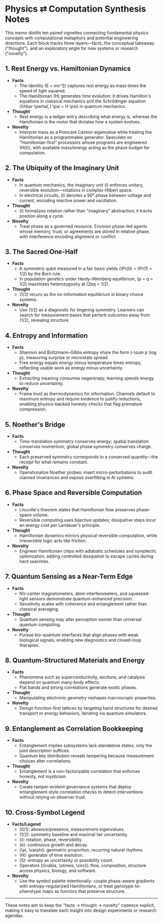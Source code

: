 # Physics ⇄ Computation Synthesis Notes

This memo distills ten paired vignettes connecting fundamental physics concepts with computational metaphors and potential engineering directions. Each block tracks three layers—facts, the conceptual takeaway ("thought"), and an exploratory angle for new systems or research ("novelty").

## 1. Rest Energy vs. Hamiltonian Dynamics
- **Facts**
  - The identity \(E = mc^2\) captures rest energy as mass times the speed of light squared.
  - The Hamiltonian \(H\) generates time evolution: it drives Hamilton's equations in classical mechanics and the Schrödinger equation \(i\hbar \partial_t \psi = H \psi\) in quantum mechanics.
- **Thought**
  - Rest energy is a ledger entry describing what energy is, whereas the Hamiltonian is the motor that dictates how a system evolves.
- **Novelty**
  - Interpret mass as a Poincaré Casimir eigenvalue while treating the Hamiltonian as a programmable generator. Speculate on "Hamiltonian-first" processors whose programs are engineered \(H(t)\), with available mass/energy acting as the phase budget for computation.

## 2. The Ubiquity of the Imaginary Unit
- **Facts**
  - In quantum mechanics, the imaginary unit \(i\) enforces unitary, reversible evolution—rotations in complex Hilbert space.
  - In electrical circuits, \(i\) denotes a 90° phase between voltage and current, encoding reactive power and oscillation.
- **Thought**
  - \(i\) formalizes rotation rather than "imaginary" abstraction; it tracks position along a cycle.
- **Novelty**
  - Treat phase as a governed resource. Envision phase-led agents whose memory, trust, or agreements are stored in relative phase, with interference encoding alignment or conflict.

## 3. The Sacred One-Half
- **Facts**
  - A symmetric qubit measured in a fair basis yields \(\Pr(0) = \Pr(1) = 1/2\) by the Born rule.
  - In population genetics under Hardy–Weinberg equilibrium, \(p = q = 1/2\) maximizes heterozygosity at \(2pq = 1/2\).
- **Thought**
  - \(1/2\) recurs as the no-information equilibrium in binary choice systems.
- **Novelty**
  - Use \(1/2\) as a diagnostic for lingering symmetry. Learners can search for measurement bases that perturb outcomes away from \(1/2\), revealing structure.

## 4. Entropy and Information
- **Facts**
  - Shannon and Boltzmann–Gibbs entropy share the form \(-\sum p \log p\), measuring surprise or microstate spread.
  - Free energy equals energy minus temperature times entropy, reflecting usable work as energy minus uncertainty.
- **Thought**
  - Extracting meaning consumes negentropy; learning spends energy to reduce uncertainty.
- **Novelty**
  - Frame trust as thermodynamics for information. Channels default to maximum entropy and require evidence to justify reductions, enabling physics-backed honesty checks that flag premature compression.

## 5. Noether's Bridge
- **Facts**
  - Time-translation symmetry conserves energy; spatial translation conserves momentum; global phase symmetry conserves charge.
- **Thought**
  - Each preserved symmetry corresponds to a conserved quantity—the receipt for what remains constant.
- **Novelty**
  - Operationalize Noether probes: insert micro-perturbations to audit claimed invariances and expose overfitting in AI systems.

## 6. Phase Space and Reversible Computation
- **Facts**
  - Liouville's theorem states that Hamiltonian flow preserves phase-space volume.
  - Reversible computing uses bijective updates; dissipative steps incur an energy cost per Landauer's principle.
- **Thought**
  - Hamiltonian dynamics mirrors physical reversible computation, while irreversible logic acts like friction.
- **Novelty**
  - Engineer Hamiltonian chips with adiabatic schedules and symplectic optimization, adding controlled dissipation to escape cycles during hard searches.

## 7. Quantum Sensing as a Near-Term Edge
- **Facts**
  - NV-center magnetometers, atom interferometers, and squeezed-light sensors demonstrate quantum-enhanced precision.
  - Sensitivity scales with coherence and entanglement rather than classical averaging.
- **Thought**
  - Quantum sensing may alter perception sooner than universal quantum computing.
- **Novelty**
  - Pursue bio-quantum interfaces that align phases with weak biological signals, enabling new diagnostics and closed-loop therapies.

## 8. Quantum-Structured Materials and Energy
- **Facts**
  - Phenomena such as superconductivity, excitons, and catalysis depend on quantum many-body effects.
  - Flat bands and strong correlations generate exotic phases.
- **Thought**
  - Manipulating electronic geometry reshapes macroscopic properties.
- **Novelty**
  - Design function-first lattices by targeting band structures for desired transport or energy behaviors, iterating via quantum simulators.

## 9. Entanglement as Correlation Bookkeeping
- **Facts**
  - Entanglement implies subsystems lack standalone states; only the joint description suffices.
  - Quantum key distribution reveals tampering because measurement choices alter correlations.
- **Thought**
  - Entanglement is a non-factorizable correlation that enforces honesty, not mysticism.
- **Novelty**
  - Create tamper-evident governance systems that deploy entanglement-style correlation checks to detect interventions without relying on observer trust.

## 10. Cross-Symbol Legend
- **Facts/Legend**
  - \(0/1\): absence/presence, measurement eigenvalues.
  - \(1/2\): symmetry baseline and maximal fair uncertainty.
  - \(i\): rotation, phase, reversibility.
  - \(e\): continuous growth and decay.
  - \(\pi, \varphi\): geometric proportion, recurring natural rhythms.
  - \(H\): generator of time evolution.
  - \(S\): entropy as uncertainty or possibility count.
  - Operators (\(\nabla, \otimes, \circ\)): flow, composition, structure across physics, biology, and software.
- **Novelty**
  - Use the symbol palette intentionally: couple phase-aware gradients with entropy-regularized Hamiltonians, or treat genotype-to-phenotype maps as functors that preserve structure.

---

These notes aim to keep the "facts → thought → novelty" cadence explicit, making it easy to translate each insight into design experiments or research agendas.
